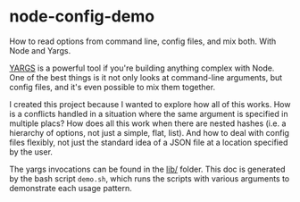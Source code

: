 # node-config-demo
How to read options from command line, config files, and mix both. With Node and Yargs.

[YARGS](https://github.com/yargs/yargs) is a powerful tool if you're building anything complex with Node. One of the best things is it not only looks at command-line arguments, but config files, and it's even possible to mix them together.

I created this project because I wanted to explore how all of this works. How is a conflicts handled in a situation where the same argument is specified in multiple placs? How does all this work when there are nested hashes (i.e. a hierarchy of options, not just a simple, flat, list). And how to deal with config files flexibly, not just the standard idea of a JSON file at a location specified by the user.

The yargs invocations can be found in the [lib/](lib/) folder. This doc is generated by the bash script `demo.sh`, which runs the scripts with various arguments to demonstrate each usage pattern.
